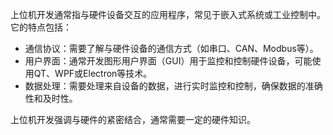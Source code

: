上位机开发通常指与硬件设备交互的应用程序，常见于嵌入式系统或工业控制中。它的特点包括：

- 通信协议：需要了解与硬件设备的通信方式（如串口、CAN、Modbus等）。
- 用户界面：通常开发图形用户界面（GUI）用于监控和控制硬件设备，可能使用QT、WPF或Electron等技术。
- 数据处理：需要处理来自设备的数据，进行实时监控和控制，确保数据的准确性和及时性。

上位机开发强调与硬件的紧密结合，通常需要一定的硬件知识。